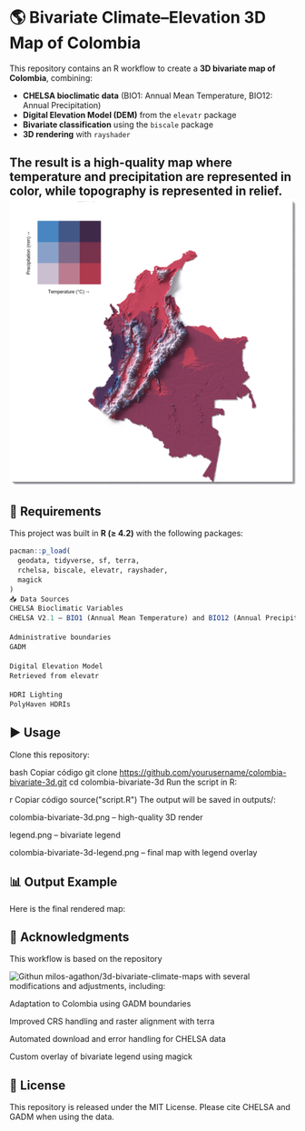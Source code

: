 # 🌎 Bivariate Climate–Elevation 3D Map of Colombia

This repository contains an R workflow to create a **3D bivariate map of Colombia**, combining:  
- **CHELSA bioclimatic data** (BIO1: Annual Mean Temperature, BIO12: Annual Precipitation)  
- **Digital Elevation Model (DEM)** from the `elevatr` package  
- **Bivariate classification** using the `biscale` package  
- **3D rendering** with `rayshader`  

The result is a high-quality map where **temperature and precipitation** are represented in color, while **topography** is represented in relief.
![Colombia bivariate 3D map](map/colombia-bivariate-3d-legend.png)
---


## 🔧 Requirements

This project was built in **R (≥ 4.2)** with the following packages:

```r
pacman::p_load(
  geodata, tidyverse, sf, terra,
  rchelsa, biscale, elevatr, rayshader,
  magick
)
📥 Data Sources
CHELSA Bioclimatic Variables
CHELSA V2.1 — BIO1 (Annual Mean Temperature) and BIO12 (Annual Precipitation)

Administrative boundaries
GADM

Digital Elevation Model
Retrieved from elevatr

HDRI Lighting
PolyHaven HDRIs
```

## ▶️ Usage
Clone this repository:

bash
Copiar código
git clone https://github.com/yourusername/colombia-bivariate-3d.git
cd colombia-bivariate-3d
Run the script in R:

r
Copiar código
source("script.R")
The output will be saved in outputs/:

colombia-bivariate-3d.png – high-quality 3D render

legend.png – bivariate legend

colombia-bivariate-3d-legend.png – final map with legend overlay

## 📊 Output Example
Here is the final rendered map:


## 🙏 Acknowledgments
This workflow is based on the repository

![Githun milos-agathon/3d-bivariate-climate-maps ](https://github.com/milos-agathon/3d-bivariate-climate-maps/tree/main)
with several modifications and adjustments, including:

Adaptation to Colombia using GADM boundaries

Improved CRS handling and raster alignment with terra

Automated download and error handling for CHELSA data

Custom overlay of bivariate legend using magick

## 📄 License
This repository is released under the MIT License.
Please cite CHELSA and GADM when using the data.
